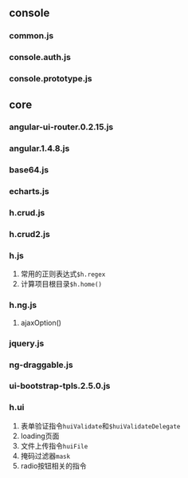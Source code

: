 ## console
### common.js

### console.auth.js

### console.prototype.js

## core
### angular-ui-router.0.2.15.js

### angular.1.4.8.js

### base64.js  

### echarts.js

### h.crud.js

### h.crud2.js

### h.js
1. 常用的正则表达式`$h.regex`  
2. 计算项目根目录`$h.home()`

### h.ng.js
1. ajaxOption()

### jquery.js

### ng-draggable.js

### ui-bootstrap-tpls.2.5.0.js

### h.ui
1. 表单验证指令`huiValidate`和`$huiValidateDelegate`
2. loading页面
3. 文件上传指令`huiFile`
4. 掩码过滤器`mask`
5. radio按钮相关的指令


